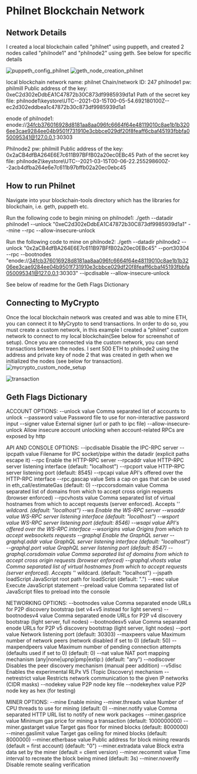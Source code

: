 # Philnet Blockchain Network

## Network Details
I created a local blockchain called "philnet" using puppeth, and created 2 nodes called "philnode1" and "philnode2" using geth.  See below for specific details

![puppeth_config_philnet](screenshots/puppeth_config_philnet.png)
![geth_node_creation_philnet](screenshots/geth_node_creation.png)

local blockchain network name: philnet
Chain/network ID: 247
philnode1 pw: philmill
Public address of the key:   0xeC2d302eDdbEA1C47872b30C873df9985939d1a1
Path of the secret key file: philnode1\keystore\UTC--2021-03-15T00-05-54.692180100Z--ec2d302eddbea1c47872b30c873df9985939d1a1

enode of philnode1: enode://34fcb376016928d8181aa8aa096fc6664f64e48119010c8ae1b1b3206ee3cae9284ee04b9501f731910e3cbbce029df20f8feaff6cbaf45193fbbfa050095341@127.0.0.1:30303

Philnode2 pw: philmill
Public address of the key:   0x2aCB4dfBA264E6E7c611B97BFfB02a20ec0EBc45
Path of the secret key file: philnode2\keystore\UTC--2021-03-15T00-06-22.255298600Z--2acb4dfba264e6e7c611b97bffb02a20ec0ebc45

## How to run Philnet

Navigate into your blockchain-tools directory which has the libraries for blockchain, i.e. geth, puppeth etc.

Run the following code to begin mining on philnode1: ./geth --datadir philnode1 --unlock "0xeC2d302eDdbEA1C47872b30C873df9985939d1a1" --mine --rpc --allow-insecure-unlock

Run the following code to mine on philnode2: ./geth --datadir philnode2 --unlock "0x2aCB4dfBA264E6E7c611B97BFfB02a20ec0EBc45" --port30304 --rpc --bootnodes "enode://34fcb376016928d8181aa8aa096fc6664f64e48119010c8ae1b1b3206ee3cae9284ee04b9501f731910e3cbbce029df20f8feaff6cbaf45193fbbfa050095341@127.0.0.1:30303" --ipcdisable --allow-insecure-unlock

See below of readme for the Geth Flags Dictionary

## Connecting to MyCrypto

Once the local blockchain network was created and was able to mine ETH, you can connect it to MyCrypto to send transactions. In order to do so, you must create a custom network, in this example I created a "philnet" custom network to connect to my local blockchain(See below for screenshot of setup). Once you are connected via the custom network, you can send transactions between the nodes. I sent 500 ETH to philnode2 using the address and private key of node 2 that was created in geth when we initialized the nodes (see below for transaction).
![mycrypto_custom_node_setup](screenshots/mycrypto_custom_node_setup.png)

![transaction](screenshots/transaction.png)

## Geth Flags Dictionary

ACCOUNT OPTIONS:
  --unlock value                      Comma separated list of accounts to unlock
  --password value                    Password file to use for non-interactive password input
  --signer value                      External signer (url or path to ipc file)
  --allow-insecure-unlock             Allow insecure account unlocking when account-related RPCs are exposed by http

API AND CONSOLE OPTIONS:
  --ipcdisable                        Disable the IPC-RPC server
  --ipcpath value                     Filename for IPC socket/pipe within the datadir (explicit paths escape it)
  --rpc                               Enable the HTTP-RPC server
  --rpcaddr value                     HTTP-RPC server listening interface (default: "localhost")
  --rpcport value                     HTTP-RPC server listening port (default: 8545)
  --rpcapi value                      API's offered over the HTTP-RPC interface
  --rpc.gascap value                  Sets a cap on gas that can be used in eth_call/estimateGas (default: 0)
  --rpccorsdomain value               Comma separated list of domains from which to accept cross origin requests (browser enforced)
  --rpcvhosts value                   Comma separated list of virtual hostnames from which to accept requests (server enforced). Accepts '*' wildcard. (default: "localhost")
  --ws                                Enable the WS-RPC server
  --wsaddr value                      WS-RPC server listening interface (default: "localhost")
  --wsport value                      WS-RPC server listening port (default: 8546)
  --wsapi value                       API's offered over the WS-RPC interface
  --wsorigins value                   Origins from which to accept websockets requests
  --graphql                           Enable the GraphQL server
  --graphql.addr value                GraphQL server listening interface (default: "localhost")
  --graphql.port value                GraphQL server listening port (default: 8547)
  --graphql.corsdomain value          Comma separated list of domains from which to accept cross origin requests (browser enforced)
  --graphql.vhosts value              Comma separated list of virtual hostnames from which to accept requests (server enforced). Accepts '*' wildcard. (default: "localhost")
  --jspath loadScript                 JavaScript root path for loadScript (default: ".")
  --exec value                        Execute JavaScript statement
  --preload value                     Comma separated list of JavaScript files to preload into the console

NETWORKING OPTIONS:
  --bootnodes value                   Comma separated enode URLs for P2P discovery bootstrap (set v4+v5 instead for light servers)
  --bootnodesv4 value                 Comma separated enode URLs for P2P v4 discovery bootstrap (light server, full nodes)
  --bootnodesv5 value                 Comma separated enode URLs for P2P v5 discovery bootstrap (light server, light nodes)
  --port value                        Network listening port (default: 30303)
  --maxpeers value                    Maximum number of network peers (network disabled if set to 0) (default: 50)
  --maxpendpeers value                Maximum number of pending connection attempts (defaults used if set to 0) (default: 0)
  --nat value                         NAT port mapping mechanism (any|none|upnp|pmp|extip:<IP>) (default: "any")
  --nodiscover                        Disables the peer discovery mechanism (manual peer addition)
  --v5disc                            Enables the experimental RLPx V5 (Topic Discovery) mechanism
  --netrestrict value                 Restricts network communication to the given IP networks (CIDR masks)
  --nodekey value                     P2P node key file
  --nodekeyhex value                  P2P node key as hex (for testing)

MINER OPTIONS:
  --mine                              Enable mining
  --miner.threads value               Number of CPU threads to use for mining (default: 0)
  --miner.notify value                Comma separated HTTP URL list to notify of new work packages
  --miner.gasprice value              Minimum gas price for mining a transaction (default: 1000000000)
  --miner.gastarget value             Target gas floor for mined blocks (default: 8000000)
  --miner.gaslimit value              Target gas ceiling for mined blocks (default: 8000000)
  --miner.etherbase value             Public address for block mining rewards (default = first account) (default: "0")
  --miner.extradata value             Block extra data set by the miner (default = client version)
  --miner.recommit value              Time interval to recreate the block being mined (default: 3s)
  --miner.noverify                    Disable remote sealing verification